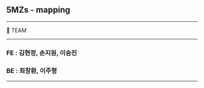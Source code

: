 ## 5MZs - mapping

---

<aside>
🧑 TEAM

</aside>

---

### FE : 김현정, 손지원, 이승진

### BE : 최창환, 이주형

---
